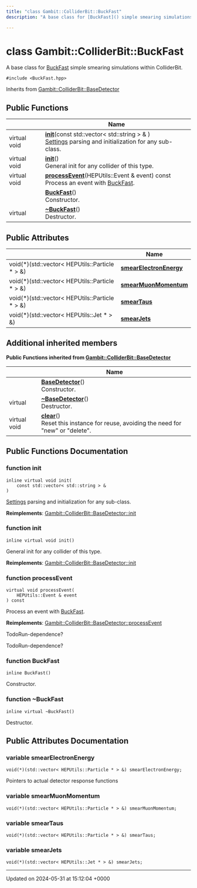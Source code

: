 ```yaml
---
title: "class Gambit::ColliderBit::BuckFast"
description: "A base class for [BuckFast]() simple smearing simulations within ColliderBit. "

---
```


# class Gambit::ColliderBit::BuckFast



A base class for [BuckFast]() simple smearing simulations within ColliderBit. 


`#include <BuckFast.hpp>`

Inherits from [Gambit::ColliderBit::BaseDetector](/documentation/code/classes/classgambit_1_1colliderbit_1_1basedetector/)

## Public Functions

|                | Name           |
| -------------- | -------------- |
| virtual void | **[init](/documentation/code/classes/classgambit_1_1colliderbit_1_1buckfast/#function-init)**(const std::vector< std::string > & )<br>[Settings](/documentation/code/classes/structsettings/) parsing and initialization for any sub-class.  |
| virtual void | **[init](/documentation/code/classes/classgambit_1_1colliderbit_1_1buckfast/#function-init)**()<br>General init for any collider of this type.  |
| virtual void | **[processEvent](/documentation/code/classes/classgambit_1_1colliderbit_1_1buckfast/#function-processevent)**(HEPUtils::Event & event) const<br>Process an event with [BuckFast](/documentation/code/classes/classgambit_1_1colliderbit_1_1buckfast/).  |
| | **[BuckFast](/documentation/code/classes/classgambit_1_1colliderbit_1_1buckfast/#function-buckfast)**()<br>Constructor.  |
| virtual | **[~BuckFast](/documentation/code/classes/classgambit_1_1colliderbit_1_1buckfast/#function-buckfast)**()<br>Destructor.  |

## Public Attributes

|                | Name           |
| -------------- | -------------- |
| void(*)(std::vector< HEPUtils::Particle * > &) | **[smearElectronEnergy](/documentation/code/classes/classgambit_1_1colliderbit_1_1buckfast/#variable-smearelectronenergy)**  |
| void(*)(std::vector< HEPUtils::Particle * > &) | **[smearMuonMomentum](/documentation/code/classes/classgambit_1_1colliderbit_1_1buckfast/#variable-smearmuonmomentum)**  |
| void(*)(std::vector< HEPUtils::Particle * > &) | **[smearTaus](/documentation/code/classes/classgambit_1_1colliderbit_1_1buckfast/#variable-smeartaus)**  |
| void(*)(std::vector< HEPUtils::Jet * > &) | **[smearJets](/documentation/code/classes/classgambit_1_1colliderbit_1_1buckfast/#variable-smearjets)**  |

## Additional inherited members

**Public Functions inherited from [Gambit::ColliderBit::BaseDetector](/documentation/code/classes/classgambit_1_1colliderbit_1_1basedetector/)**

|                | Name           |
| -------------- | -------------- |
| | **[BaseDetector](/documentation/code/classes/classgambit_1_1colliderbit_1_1basedetector/#function-basedetector)**()<br>Constructor.  |
| virtual | **[~BaseDetector](/documentation/code/classes/classgambit_1_1colliderbit_1_1basedetector/#function-basedetector)**()<br>Destructor.  |
| virtual void | **[clear](/documentation/code/classes/classgambit_1_1colliderbit_1_1basedetector/#function-clear)**()<br>Reset this instance for reuse, avoiding the need for "new" or "delete".  |


## Public Functions Documentation

### function init

```
inline virtual void init(
    const std::vector< std::string > & 
)
```

[Settings](/documentation/code/classes/structsettings/) parsing and initialization for any sub-class. 

**Reimplements**: [Gambit::ColliderBit::BaseDetector::init](/documentation/code/classes/classgambit_1_1colliderbit_1_1basedetector/#function-init)


### function init

```
inline virtual void init()
```

General init for any collider of this type. 

**Reimplements**: [Gambit::ColliderBit::BaseDetector::init](/documentation/code/classes/classgambit_1_1colliderbit_1_1basedetector/#function-init)


### function processEvent

```
virtual void processEvent(
    HEPUtils::Event & event
) const
```

Process an event with [BuckFast](/documentation/code/classes/classgambit_1_1colliderbit_1_1buckfast/). 

**Reimplements**: [Gambit::ColliderBit::BaseDetector::processEvent](/documentation/code/classes/classgambit_1_1colliderbit_1_1basedetector/#function-processevent)


TodoRun-dependence? 

TodoRun-dependence? 


### function BuckFast

```
inline BuckFast()
```

Constructor. 

### function ~BuckFast

```
inline virtual ~BuckFast()
```

Destructor. 

## Public Attributes Documentation

### variable smearElectronEnergy

```
void(*)(std::vector< HEPUtils::Particle * > &) smearElectronEnergy;
```


Pointers to actual detector response functions 


### variable smearMuonMomentum

```
void(*)(std::vector< HEPUtils::Particle * > &) smearMuonMomentum;
```


### variable smearTaus

```
void(*)(std::vector< HEPUtils::Particle * > &) smearTaus;
```


### variable smearJets

```
void(*)(std::vector< HEPUtils::Jet * > &) smearJets;
```


-------------------------------

Updated on 2024-05-31 at 15:12:04 +0000